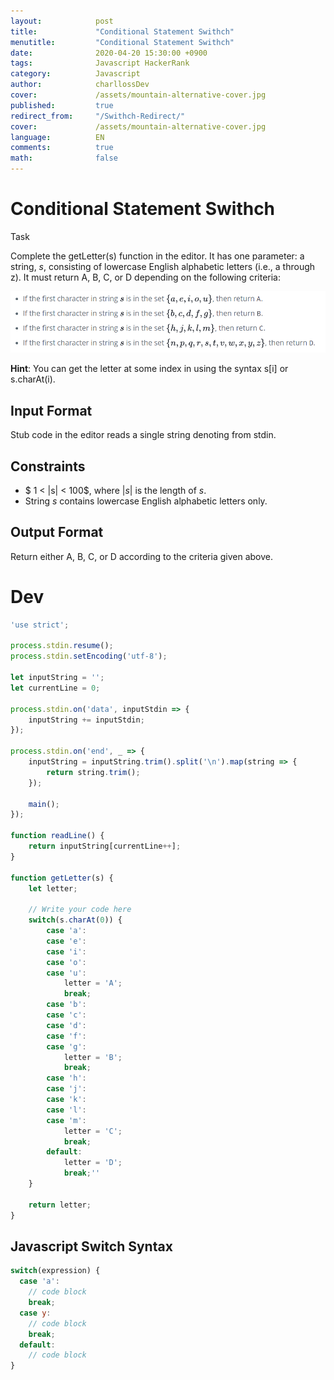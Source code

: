 ```yaml
---
layout:            post
title:             "Conditional Statement Swithch"
menutitle:         "Conditional Statement Swithch"
date:              2020-04-20 15:30:00 +0900
tags:              Javascript HackerRank
category:          Javascript
author:            charllossDev
cover:             /assets/mountain-alternative-cover.jpg
published:         true
redirect_from:     "/Swithch-Redirect/"
cover:             /assets/mountain-alternative-cover.jpg
language:          EN
comments:          true
math:			   false
---
```


# Conditional Statement Swithch

Task

Complete the getLetter(s) function in the editor. It has one parameter: a string, $s$, consisting of lowercase English alphabetic letters (i.e., a through z). It must return A, B, C, or D depending on the following criteria:

![](./assets/2020-04-20-day-2-conditional-state-switch-70660944.png)

**Hint**: You can get the letter at some index  in  using the syntax s[i] or s.charAt(i).

## Input Format

Stub code in the editor reads a single string denoting  from stdin.

## Constraints
* $ 1 < |s| < 100$, where $|s|$ is the length of $s$.
* String $s$ contains lowercase English alphabetic letters only.

## Output Format
Return either A, B, C, or D according to the criteria given above.

# Dev
```js
'use strict';

process.stdin.resume();
process.stdin.setEncoding('utf-8');

let inputString = '';
let currentLine = 0;

process.stdin.on('data', inputStdin => {
    inputString += inputStdin;
});

process.stdin.on('end', _ => {
    inputString = inputString.trim().split('\n').map(string => {
        return string.trim();
    });

    main();    
});

function readLine() {
    return inputString[currentLine++];
}

function getLetter(s) {
    let letter;

    // Write your code here
    switch(s.charAt(0)) {
        case 'a':
        case 'e':
        case 'i':
        case 'o':
        case 'u':
            letter = 'A';
            break;
        case 'b':
        case 'c':
        case 'd':
        case 'f':
        case 'g':
            letter = 'B';
            break;
        case 'h':
        case 'j':
        case 'k':
        case 'l':
        case 'm':
            letter = 'C';
            break;
        default:
            letter = 'D';
            break;''
    }

    return letter;
}

```

## Javascript Switch Syntax

```js
switch(expression) {
  case 'a':
    // code block
    break;
  case y:
    // code block
    break;
  default:
    // code block
}
```
